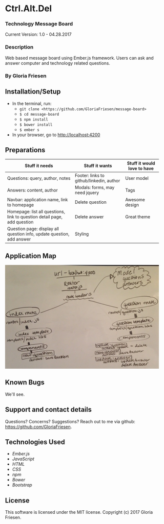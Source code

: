 # Ctrl.Alt.Del
### Technology Message Board
Current Version: 1.0 - 04.28.2017

### Description

Web based message board using Ember.js framework. Users can ask and answer computer and technology related questions.

### By Gloria Friesen

## Installation/Setup

* In the terminal, run:
  * `git clone <https://github.com/GloriaFriesen/message-board>`
  * `$ cd message-board`
  * `$ npm install`
  * `$ bower install`
  * `$ ember s`
* In your browser, go to [http://localhost:4200](http://localhost:4200)

## Preparations
|Stuff it needs|Stuff it wants|Stuff it would love to have|
|--------------|--------------|---------------------------|
|Questions: query, author, notes|Footer: links to github/linkedin, author|User model|
|Answers: content, author|Modals: forms, may need jquery|Tags|
|Navbar: application name, link to homepage|Delete question|Awesome design|
|Homepage: list all questions, link to question detail page, add question|Delete answer|Great theme|
|Question page: display all question info, update question, add answer|Styling||

## Application Map
![Ember Routing Map](public/assets/images/map.jpg)

## Known Bugs
We'll see.

## Support and contact details
Questions? Concerns? Suggestions? Reach out to me via github: <https://github.com/GloriaFriesen>.

## Technologies Used
* _Ember.js_
* _JavaScript_
* _HTML_
* _CSS_
* _npm_
* _Bower_
* _Bootstrap_

## License
This software is licensed under the MIT license.
Copyright (c) 2017 Gloria Friesen.
